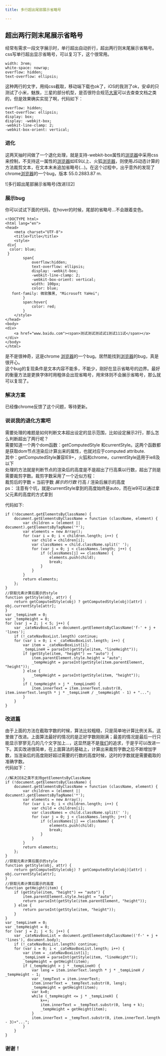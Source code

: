 ```yaml
---
title: 多行超出尾部展示省略号

---
```


## 超出两行则末尾展示省略号

经常有需求一段文字展示时，单行超出自动折行，超出两行则末尾展示省略号。  
css写单行超出显示省略号，可以复习下，这个很常用。

```
width: 3rem;
white-space: nowrap;
overflow: hidden;
text-overflow: ellipsis;
```

这种两行的文字，用纯css截取，移动端下载也ok了，iOS的我测了ok，安卓的只测试了小米，魅族，三星的部分机型，是否很符合规范[大家](https://www.w3cdoc.com)可以去查查文档之类的，但是效果确实实现了啊，代码如下：

```
overflow: hidden;
text-overflow: ellipsis;
display: box;
display: -webkit-box;
-webkit-line-clamp: 2;
-webkit-box-orient: vertical;
```

### 进化

这两天抽时间做了一个退化处理，就是支持-webkit-box属性的[浏览器](https://www.w3cdoc.com)中采用css来控制，不支持这一属性的[浏览器](https://www.w3cdoc.com)如IE9以上、火狐[浏览器](https://www.w3cdoc.com)，则使用JS动态计算的方法裁剪文本，在文本末未追加省略号(…)。在这个过程中，出乎意外的发现了chrome[浏览器](https://www.w3cdoc.com)的一个bug，版本 55.0.2883.87 m.

![多行超出尾部展示省略号(改进)][2]

### 展示bug

你可以试试下面的代码，在hover的时候，尾部的省略号…不会跟着变色。

```
<!DOCTYPE html>
<html lang="en">
<head>
    <meta charset="UTF-8">
    <title>Title</title>
    <style>
 div{
  color: blue;
 }
        span{
            overflow:hidden;
            text-overflow: ellipsis;
            display: -webkit-box;
            -webkit-line-clamp: 2;
            -webkit-box-orient: vertical;
            width: 100px;
            color: blue;
   font-family: 微软雅黑, "Microsoft YaHei";
        }
        span:hover{
            color: red;
        }
    </style>
</head>
<body>
<div>
    <a href="www.baidu.com"><span>测试测试测试试1测试111试</span></a>
</div>
</body>
</html>
```

是不是很神奇，这是chrome [浏览器](https://www.w3cdoc.com)的一个bug。居然能找到[浏览器](https://www.w3cdoc.com)的bug，真是很开心。  
这个bug的复现条件是文本内容不能多，不能少，刚好在显示省略号的边界。最好的衡量方法是更换字体时用粗体会出现省略号，用宋体则不会展示省略号，那么就可以复现了。

### 解决方案

已经像chrome反馈了这个问题，等待更新。

### 说说我的退化方案吧

需要处理的难题是如何判断文本超出设定的显示范围，比如设定展示2行，那么怎么判断超出了两行呢？  
需要知道一个两个dom函数：getComputedStyle 和currentStyle。这两个函数都是获取dom节点渲染后计算出来的属性，也就对应于computed attribute.  
其中：getComputedStyle兼容IE9+，火狐和chrome，currentStyle适用于ie8及以下  
处理的方法就是判断节点的渲染后的高度是不是超出了行高乘以行数，超出了则是需要裁剪字数。裁剪字数采用了一个近似方程：  
裁剪后的字数 = 当前字数  _展示的行数_ 行高 / 渲染后展示的高度  
ps： 注意有个坑，就是currentStyle拿到的高度始终是auto，而在ie9可以通过拿父元素的高度的方式拿到

代码如下:

```
if (!document.getElementsByClassName) {
    document.getElementsByClassName = function (className, element) {
        var children = (element || document).getElementsByTagName('*');
        var elements = new Array();
        for (var i = 0; i < children.length; i++) {
            var child = children[i];
            var classNames = child.className.split(' ');
            for (var j = 0; j < classNames.length; j++) {
                if (classNames[j] == className) {
                    elements.push(child);
                    break;
                }
            }
        }
        return elements;
    };
}
//获取元素计算后展示的style
function getStyle(obj, attr) {
    return getComputedStyle(obj) ? getComputedStyle(obj)[attr] : obj.currentStyle[attr];
}
var _tempLineH = 0;
var _tempHeight = 0;
for (var j = 2; j < 5; j++) {
    var _cateNavBoxList = document.getElementsByClassName('f-' + j + 'lines');
    if (!_cateNavBoxList.length) continue;
    for (var i = 0; i < _cateNavBoxList.length; i++) {
        var item = _cateNavBoxList[i];
        _tempLineH = parseInt(getStyle(item, "lineHeight"));
        if (getStyle(item, "height") == "auto") {
            item.parentElement.style.height = "auto";
            _tempHeight = parseInt(getStyle(item.parentElement, "height"));
        } else {
            _tempHeight = parseInt(getStyle(item, "height"));
        }
        if (_tempHeight > j * _tempLineH) {
            item.innerText = item.innerText.substr(0, item.innerText.length * j * _tempLineH / _tempHeight - 1) + "...";
        }
    }
}
```

### 改进篇

由于上面的方法在截取字数的时候，算法比较粗糙，只是简单地计算比例关系。这里做了改进。上面算法最好的情况的是正好字数刚刚满；最差的情况是最后一行只能显示寥寥无几的几个文字加上…，这显然是不是[我们](https://www.w3cdoc.com)的追求，于是乎可以改进一下。其实改进很简单，在上面算法的基础上，计算出来裁剪字数之后不断增加字数，当渲染后的高度刚好超过需要的行数的高度时候，这时的字数就是需要截取的准确字数。  
代码如下：

```
//解决IE8之类不支持getElementsByClassName
if (!document.getElementsByClassName) {
    document.getElementsByClassName = function (className, element) {
        var children = (element || document).getElementsByTagName('*');
        var elements = new Array();
        for (var i = 0; i < children.length; i++) {
            var child = children[i];
            var classNames = child.className.split(' ');
            for (var j = 0; j < classNames.length; j++) {
                if (classNames[j] == className) {
                    elements.push(child);
                    break;
                }
            }
        }
        return elements;
    };
}
//获取元素计算后展示的style
function getStyle(obj, attr) {
    return getComputedStyle(obj) ? getComputedStyle(obj)[attr] : obj.currentStyle[attr];
}
//获取元素计算后展示的高度
function getHeight(item) {
    if (getStyle(item, "height") == "auto") {
        item.parentElement.style.height = "auto";
        return parseInt(getStyle(item.parentElement, "height"));
    } else {
        return parseInt(getStyle(item, "height"));
    }
}
var _tempLineH = 0;
var _tempHeight = 0;
for (var j = 2; j < 5; j++) {
    var _cateNavBoxList = document.getElementsByClassName(('f-' + j + 'lines'), document.body);
    if (!_cateNavBoxList.length) continue;
    for (var i = 0; i < _cateNavBoxList.length; i++) {
        var item = _cateNavBoxList[i];
        _tempLineH = parseInt(getStyle(item, "lineHeight"));
        _tempHeight = getHeight(item);
        if (_tempHeight > j * _tempLineH) {
            var leng = item.innerText.length * j * _tempLineH / _tempHeight - 1;
            var _tempText = item.innerText;
            item.innerText = _tempText.substr(0, leng);
            _tempHeight = getHeight(item);
            var k=0;
            while (_tempHeight <= j * _tempLineH) {
                k++;
                item.innerText = _tempText.substr(0, leng + k);
                _tempHeight = getHeight(item);
            }
            item.innerText = _tempText.substr(0, item.innerText.length - 3)+"...";
        }
    }
}
```

### 谢谢！
